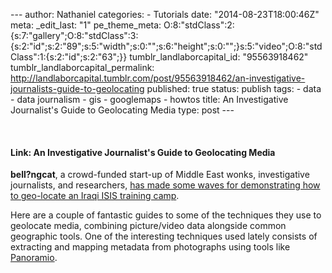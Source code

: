--- author: Nathaniel categories: - Tutorials date:
"2014-08-23T18:00:46Z" meta: \_edit\_last: "1" pe\_theme\_meta:
O:8:"stdClass":2:{s:7:"gallery";O:8:"stdClass":3:{s:2:"id";s:2:"89";s:5:"width";s:0:"";s:6:"height";s:0:"";}s:5:"video";O:8:"stdClass":1:{s:2:"id";s:2:"63";}}
tumblr\_landlaborcapital\_id: "95563918462"
tumblr\_landlaborcapital\_permalink:
http://landlaborcapital.tumblr.com/post/95563918462/an-investigative-journalists-guide-to-geolocating
published: true status: publish tags: - data - data journalism - gis -
googlemaps - howtos title: An Investigative Journalist's Guide to
Geolocating Media type: post ---

[\
](https://bellingcat.com/category/resources/how-tos/?_ga=1.35186145.1905603640.1404103144)

#### Link: An Investigative Journalist's Guide to Geolocating Media

**bell?ngcat**, a crowd-funded start-up of Middle East wonks,
investigative journalists, and researchers, [has made some waves for
demonstrating how to geo-locate an Iraqi ISIS training
camp](http://qz.com/254405/kickstarter-funded-journalists-found-an-isil-training-camp-using-google-earth-and-bing-maps/#/h/98673,1/).

Here are a couple of fantastic guides to some of the techniques they use
to geolocate media, combining picture/video data alongside common
geographic tools. One of the interesting techniques used lately consists
of extracting and mapping metadata from photographs using tools like
[Panoramio](http://www.panoramio.com/?_ga=1.210479445.1905603640.1404103144). 

